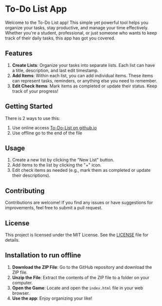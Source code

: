 # To-Do List App

Welcome to the To-Do List app! This simple yet powerful tool helps you organize your tasks, stay productive, and manage your time effectively. Whether you're a student, professional, or just someone who wants to keep track of their daily tasks, this app has got you covered.

## Features

1. **Create Lists**: Organize your tasks into separate lists. Each list can have a title, description, and last edit timestamp.
2. **Add Items**: Within each list, you can add individual items. These items can represent tasks, reminders, or anything else you need to remember.
3. **Edit Check Items**: Mark items as completed or update their status. Keep track of your progress!

## Getting Started

There is 2 ways to use this:

1. Use online access [To-Do-List on github.io](https://giovannieliasdarosa.github.io/To-Do-List)
2. Use offline go to the end of the file

## Usage

1. Create a new list by clicking the "New List" button.
2. Add items to the list by clicking the "+" icon.
3. Edit check items as needed (e.g., mark them as completed or update their descriptions).

## Contributing

Contributions are welcome! If you find any issues or have suggestions for improvements, feel free to submit a pull request.

## License

This project is licensed under the MIT License. See the [LICENSE](LICENSE) file for details.

## Installation to run offline

1. **Download the ZIP File**: Go to the GitHub repository and download the ZIP file.
2. **Unzip the File**: Extract the contents of the ZIP file to a folder on your computer.
3. **Open the Game**: Locate and open the `index.html` file in your web browser.
4. **Use the app**: Enjoy organizing your like!
